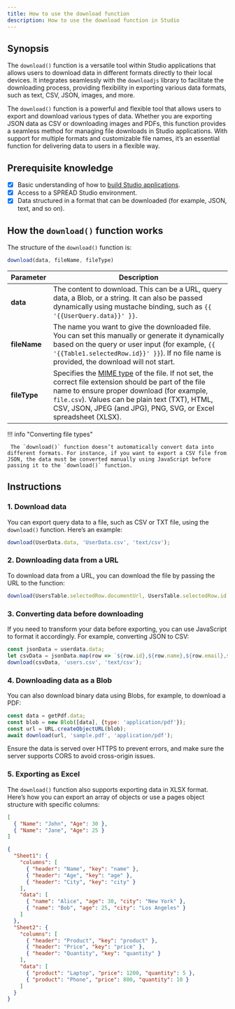 ```yaml
---
title: How to use the download function
description: How to use the download function in Studio
---
```


<!--
README

For guidance on how to write documenation, see https://dev.stage.spread.ai/docs/contributor/guide.html. Contact Documentation when this document is ready for review.
-->

## Synopsis

The `download()` function is a versatile tool within Studio applications that allows users to download data in different formats directly to their local devices. It integrates seamlessly with the `downloadjs` library to facilitate the downloading process, providing flexibility in exporting various data formats, such as text, CSV, JSON, images, and more.

The `download()` function is a powerful and flexible tool that allows users to export and download various types of data. Whether you are exporting JSON data as CSV or downloading images and PDFs, this function provides a seamless method for managing file downloads in Studio applications. With support for multiple formats and customizable file names, it’s an essential function for delivering data to users in a flexible way.

## Prerequisite knowledge

- [x] Basic understanding of how to [build Studio applications](../creating-studio-applications.md).
- [x] Access to a SPREAD Studio environment.
- [x] Data structured in a format that can be downloaded (for example, JSON, text, and so on).

## How the `download()` function works

The structure of the `download()` function is:

```javascript
download(data, fileName, fileType)
```

| Parameter | Description |
| --- | --- |
| **data** | The content to download. This can be a URL, query data, a Blob, or a string. It can also be passed dynamically using mustache binding, such as `{{ '{{UserQuery.data}}' }}`. |
| **fileName** | The name you want to give the downloaded file. You can set this manually or generate it dynamically based on the query or user input (for example, `{{ '{{Table1.selectedRow.id}}' }}`). If no file name is provided, the download will not start.|
| **fileType** | Specifies the [MIME type](https://developer.mozilla.org/en-US/docs/Web/HTTP/Basics_of_HTTP/MIME_types/Common_types) of the file. If not set, the correct file extension should be part of the file name to ensure proper download (for example, `file.csv`). Values can be plain text (TXT), HTML, CSV, JSON, JPEG (and JPG), PNG, SVG, or Excel spreadsheet (XLSX). |

!!! info "Converting file types"

     The `download()` function doesn’t automatically convert data into different formats. For instance, if you want to export a CSV file from JSON, the data must be converted manually using JavaScript before passing it to the `download()` function.

## Instructions

### 1. Download data

You can export query data to a file, such as CSV or TXT file, using the `download()` function. Here’s an example:

   ```javascript
   download(UserData.data, 'UserData.csv', 'text/csv');
   ```

### 2. Downloading data from a URL

To download data from a URL, you can download the file by passing the URL to the function:

   ```javascript
   download(UsersTable.selectedRow.documentUrl, UsersTable.selectedRow.id + '.pdf');
   ```

### 3. Converting data before downloading

If you need to transform your data before exporting, you can use JavaScript to format it accordingly. For example, converting JSON to CSV:

   ```javascript
   const jsonData = userdata.data;
   let csvData = jsonData.map(row => `${row.id},${row.name},${row.email},${row.country}`).join('\n');
   download(csvData, 'users.csv', 'text/csv');
   ```

### 4. Downloading data as a Blob

You can also download binary data using Blobs, for example, to download a PDF:

   ```javascript
   const data = getPdf.data;
   const blob = new Blob([data], {type: 'application/pdf'});
   const url = URL.createObjectURL(blob);
   await download(url, 'sample.pdf', 'application/pdf');
   ```

Ensure the data is served over HTTPS to prevent errors, and make sure the server supports CORS to avoid cross-origin issues.

### 5. Exporting as Excel

The `download()` function also supports exporting data in XLSX format. Here’s how you can export an array of objects or use a pages object structure with specific columns:

```json title="Array of objects"
[
  { "Name": "John", "Age": 30 },
  { "Name": "Jane", "Age": 25 }
]
```

```json title="Pages object with defined column names"
{
  "Sheet1": {
    "columns": [
      { "header": "Name", "key": "name" },
      { "header": "Age", "key": "age" },
      { "header": "City", "key": "city" }
    ],
    "data": [
      { "name": "Alice", "age": 30, "city": "New York" },
      { "name": "Bob", "age": 25, "city": "Los Angeles" }
    ]
  },
  "Sheet2": {
    "columns": [
      { "header": "Product", "key": "product" },
      { "header": "Price", "key": "price" },
      { "header": "Quantity", "key": "quantity" }
    ],
    "data": [
      { "product": "Laptop", "price": 1200, "quantity": 5 },
      { "product": "Phone", "price": 800, "quantity": 10 }
    ]
  }
}
```
